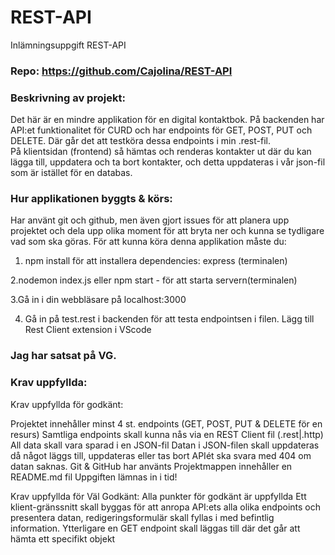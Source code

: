 # REST-API

Inlämningsuppgift REST-API

### Repo: https://github.com/Cajolina/REST-API

### Beskrivning av projekt:

Det här är en mindre applikation för en digital kontaktbok. På backenden har API:et funktionalitet för CURD och har endpoints för GET, POST, PUT och DELETE. Där går det att testköra dessa endpoints i min .rest-fil.  
På klientsidan (frontend) så hämtas och renderas kontakter ut där du kan lägga till, uppdatera och ta bort kontakter, och detta uppdateras i vår json-fil som är istället för en databas.

### Hur applikationen byggts & körs:

Har använt git och github, men även gjort issues för att planera upp projektet och dela upp olika moment för att bryta ner och kunna se tydligare vad som ska göras.
För att kunna köra denna applikation måste du:

1. npm install för att installera dependencies:
   express (terminalen)

2.nodemon index.js eller npm start - för att starta servern(terminalen)

3.Gå in i din webbläsare på localhost:3000

4. Gå in på test.rest i backenden för att testa endpointsen i filen.
   Lägg till Rest Client extension i VScode

### Jag har satsat på VG.

### Krav uppfyllda:

Krav uppfyllda för godkänt:

Projektet innehåller minst 4 st. endpoints (GET, POST, PUT & DELETE för en resurs)
Samtliga endpoints skall kunna nås via en REST Client fil (.rest|.http)
All data skall vara sparad i en JSON-fil
Datan i JSON-filen skall uppdateras då något läggs till, uppdateras eller tas bort
APIét ska svara med 404 om datan saknas.
Git & GitHub har använts
Projektmappen innehåller en README.md fil
Uppgiften lämnas in i tid!

Krav uppfyllda för Väl Godkänt:
Alla punkter för godkänt är uppfyllda
Ett klient-gränssnitt skall byggas för att anropa API:ets alla olika endpoints och presentera datan, redigeringsformulär skall fyllas i med befintlig information.
Ytterligare en GET endpoint skall läggas till där det går att hämta ett specifikt objekt
